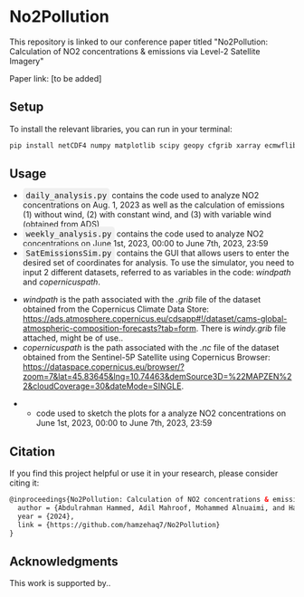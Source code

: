 # No2Pollution
This repository is linked to our conference paper titled "No2Pollution: Calculation of NO2 concentrations & emissions via Level-2 Satellite Imagery"

Paper link: [to be added]

## Setup
To install the relevant libraries, you can run in your terminal:

```html
pip install netCDF4 numpy matplotlib scipy geopy cfgrib xarray ecmwflibs
```

## Usage
* <kbd style="background-color: #f0f0f0; padding: 5px; border-radius: 5px;">daily_analysis.py</kbd> contains the code used to analyze NO2 concentrations on Aug. 1, 2023 as well as the calculation of emissions (1) without wind, (2) with constant wind, and (3) with variable wind (obtained from ADS)
* <kbd style="background-color: #f0f0f0; padding: 5px; border-radius: 5px;">weekly_analysis.py</kbd> contains the code used to analyze NO2 concentrations on June 1st, 2023, 00:00 to June 7th, 2023, 23:59
* <kbd style="background-color: #f0f0f0; padding: 5px; border-radius: 5px;">SatEmissionsSim.py</kbd> contains the GUI that allows users to enter the desired set of coordinates for analysis. To use the simulator, you need to input 2 different datasets, referred to as variables in the code: _windpath_ and _copernicuspath_.
 - _windpath_ is the path associated with the _.grib_ file of the dataset obtained from the Copernicus Climate Data Store: https://ads.atmosphere.copernicus.eu/cdsapp#!/dataset/cams-global-atmospheric-composition-forecasts?tab=form. There is _windy.grib_ file attached, might be of use..
 - _copernicuspath_ is the path associated with the _.nc_ file of the dataset obtained from the Sentinel-5P Satellite using Copernicus Browser: https://dataspace.copernicus.eu/browser/?zoom=7&lat=45.83645&lng=10.74463&demSource3D=%22MAPZEN%22&cloudCoverage=30&dateMode=SINGLE. 
* * code used to sketch the plots for a analyze NO2 concentrations on June 1st, 2023, 00:00 to June 7th, 2023, 23:59

## Citation

If you find this project helpful or use it in your research, please consider citing it:

```html
@inproceedings{No2Pollution: Calculation of NO2 concentrations & emissions via Level-2 Satellite Imagery,
  author = {Abdulrahman Hammed, Adil Mahroof, Mohammed Alnuaimi, and Hamzeh Abu Qamar},
  year = {2024},
  link = {https://github.com/hamzehaq7/No2Pollution}
}
```

## Acknowledgments
This work is supported by..
